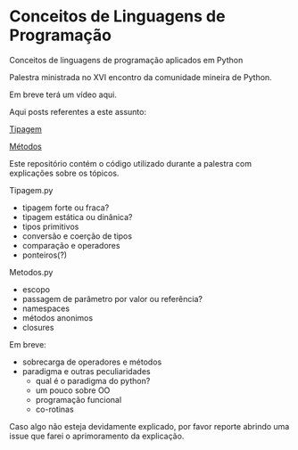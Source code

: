 # Conceitos de Linguagens de Programação
Conceitos de linguagens de programação aplicados em Python

Palestra ministrada no XVI encontro da comunidade mineira de Python.

Em breve terá um vídeo aqui.

Aqui posts referentes  a este assunto:

[Tipagem](http://cassiobotaro.github.io/conceitos-linguagem-parte-1)

[Métodos](http://cassiobotaro.github.io/conceitos-linguagem-parte-2)

Este repositório contém o código utilizado durante a palestra com explicações sobre os tópicos.

Tipagem.py
- tipagem forte ou fraca?
- tipagem estática ou dinânica?
- tipos primitivos
- conversão e coerção de tipos
- comparação e operadores
- ponteiros(?)

Metodos.py
- escopo
- passagem de parâmetro por valor ou referência?
- namespaces
- métodos anonimos
- closures

Em breve:
 - sobrecarga de operadores e métodos
 - paradigma e outras peculiaridades
    - qual é o paradigma do python?
    - um pouco sobre OO
    - programação funcional
    - co-rotinas 

Caso algo não esteja devidamente explicado, por favor reporte abrindo uma issue que farei o aprimoramento da explicação.

